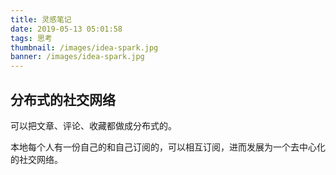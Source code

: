 ```yaml
---
title: 灵感笔记
date: 2019-05-13 05:01:58
tags: 思考
thumbnail: /images/idea-spark.jpg
banner: /images/idea-spark.jpg
---
```


## 分布式的社交网络

可以把文章、评论、收藏都做成分布式的。

本地每个人有一份自己的和自己订阅的，可以相互订阅，进而发展为一个去中心化的社交网络。


